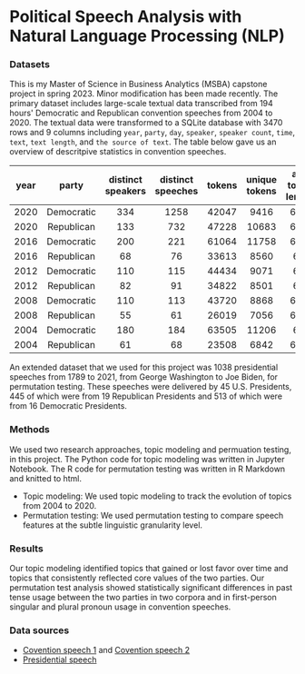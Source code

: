 # Political Speech Analysis with Natural Language Processing (NLP)

### Datasets
This is my Master of Science in Business Analytics (MSBA) capstone project in spring 2023. Minor modification has been made recently. The primary dataset includes large-scale textual data transcribed from 194 hours' Democratic and Republican convention speeches from 2004 to 2020. The textual data were transformed to a SQLite database with 3470 rows and 9 columns including `year`, `party`, `day`, `speaker`, `speaker count`, `time`, `text`, `text length`, and `the source of text`. The table below gave us an overview of descritpive statistics in convention speeches. 

| year | party | distinct speakers | distinct speeches | tokens | unique tokens |avg token length |lexical diversity |
| :---:  | :---: | :---: | :---: | :---: | :---: | :---: | :---: | 
| 2020 | Democratic | 334 | 1258| 42047 | 9416  | 6.02 | 0.22 |
| 2020 | Republican | 133 | 732 | 47228  | 10683| 6.28 | 0.23 |
| 2016 | Democratic | 200 | 221 | 61064 | 11758 | 6.15 | 0.19 |
| 2016 | Republican | 68  | 76  | 33613 | 8560  |  6.2 | 0.25 |
| 2012 | Democratic | 110 | 115 | 44434 | 9071  | 6.2  | 0.2  |
| 2012 | Republican | 82  | 91  | 34822 | 8501  | 6.2  | 0.24 |
| 2008 | Democratic | 110 | 113 | 43720 | 8868  | 6.16 | 0.2  |
| 2008 | Republican | 55  | 61  | 26019 | 7056  | 6.22 | 0.27 |
| 2004 | Democratic | 180 | 184 | 63505 | 11206 | 6.2  | 0.18 |
| 2004 | Republican | 61  | 68  | 23508 | 6842  | 6.28 | 0.29 |

An extended dataset that we used for this project was 1038 presidential speeches from 1789 to 2021, from George Washington to Joe Biden, for permutation testing. These speeches were delivered by 45 U.S. Presidents, 445 of which were from 19 Republican Presidents and 513 of which were from 16 Democratic Presidents. 

### Methods
We used two research approaches, topic modeling and permuation testing, in this project. The Python code for topic modeling was written in Jupyter Notebook. The R code for permutation testing was written in R Markdown and knitted to html. 
* Topic modeling: We used topic modeling to track the evolution of topics from 2004 to 2020.
* Permutation testing: We used permutation testing to compare speech features at the subtle linguistic granularity level. 
### Results
Our topic modeling identified topics that gained or lost favor over time and topics that consistently reflected core values of the two parties. Our permutation test analysis showed statistically significant differences in past tense usage between the two parties in two corpora and in first-person singular and plural pronoun usage in convention speeches. 
### Data sources
* [Covention speech 1](rev.com)  and [Covention speech 2](C-SPAN.org)
* [Presidential speech](https://millercenter.org/the-presidency/presidential-speeches) 
